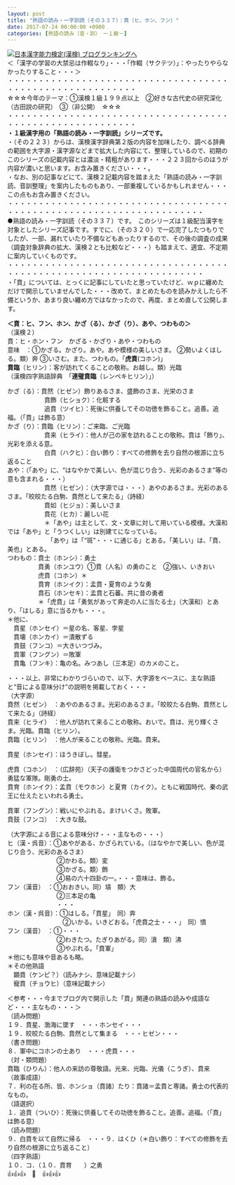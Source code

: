 ```yaml
---
layout: post
title: "熟語の読み・一字訓読（その３３７）：賁（ヒ、ホン、フン）"
date: 2017-07-24 00:00:00 +0900
categories: [熟語の読み（音・訓）　ー１級－]
---
```


[![](/syuusyuu9701/assets/images/熟語の読み・一字訓読（その３３７）：賁（ヒ、ホン、フン）-br_c_3028_1.gif)](http://blog.with2.net/link.php?1659096:3028 "日本漢字能力検定(漢検) ブログランキングへ")[日本漢字能力検定(漢検) ブログランキングへ](http://blog.with2.ne/link.php?1659096:3028)  
＜「漢字の学習の大禁忌は作輟なり」・・・「作輟（サクテツ）」：やったりやらなかったりすること・・・＞  
・・・・・・・・・・・・・・・・・・・・・・・・・・・・・・・・・・・・・・・・・・・・・・・・・・・・・・・・・  
☆☆☆今年のテーマ：①漢検１級１９９点以上　②好きな古代史の研究深化（古田説の研究）　③（非公開）　☆☆☆　　  
・・・・・・・・・・・・・・・・・・・・・・・・・・・・・・・・・・・・・・・・・・・・・・・・・・・・・・・・・  
**・１級漢字用の「熟語の読み・一字訓読」シリーズです。**  
・（その２２３）からは、漢検漢字辞典第２版の内容を加味したり、調べる辞典の範囲を大字源・漢字源などまで拡大した内容にて、整理しているので、初期のこのシリーズの記載内容とは濃淡・精粗があります・・・２２３回からのほうが内容が濃いと思います。お含み置きください・・・。  
・なお、別の記事などにて、漢検２記載内容を踏まえた「熟語の読み・一字訓読、音訓整理」を案内したものもあり、一部重複しているかもしれません・・・この点もお含み置きください。  
・・・・・・・・・・・・・・・・・・・・・・・・・・・・・・・・・・・・・・・・・・・・・・・・・・・・・・・・・・・・・・・・・・・・  
●熟語の読み・一字訓読（その３３７）です。　このシリーズは１級配当漢字を対象としたシリーズ記事です。すでに、（その３２０）で一応完了したつもりでしたが、一部、漏れていたり不備などもあったりするので、その後の調査の成果（調査対象辞典の拡大、漢検２とも比較など・・・）も踏まえて、適宜、不定期に案内していくものです。  
・・・・・・・・・・・・・・・・・・・・・・・・・・・・・・・・・・・・・・・・・・・・・・・・・・・・・・・・・・・・・・・・・・・・  
・「賁」については、とっくに記事にしていたと思っていたけど、ｗｐに纏めただけで開示していませんでした・・・改めて、まとめたものを読みかえしたら不備というか、あまり良い纏め方ではなかったので、再度、まとめ直して公開します。  
  
**＜賁：ヒ、フン、ホン、かざ（る）、かざ（り）、あや、つわもの＞**  
（漢検２）  
賁：ヒ・ホン・フン　かざる・かざり・あや・つわもの  
意味　：①かざる。かざり。あや。あや模様の美しいさま。 ②勢いよくはしる。類）奔 ③いさむ。また、つわもの。「**虎賁**(コホン)」  
**賁臨**（ヒリン）：客が訪れてくることの敬称。お越し。類）光臨  
（漢検四字熟語辞典　「**連璧賁臨**（レンペキヒリン）」）  
  
かざ（る）：賁然（ヒゼン）飾りあるさま、盛飾のさま、光栄のさま　  
　　　　　　賁飾（ヒショク）：化粧する  
　　　　　　追賁（ツイヒ）：死後に供養してその功徳を飾ること。追善。追福。（「賁」は飾る意）  
かざ（り）：賁臨（ヒリン）：ご来臨、ご光臨　　  
　　　　　　賁来（ヒライ）：他人が己の家を訪れることの敬称。賁は「飾り」、光彩を添える意。  
　　　　　　白賁（ハクヒ）：白い飾り：すべての修飾を去り自然の根源に立ち返ること  
あや：（「あや」に、“はなやかで美しい、色が混じり合う、光彩のあるさま”等の意も含まれる・・・）  
　　　　　　賁然（ヒゼン）：（大字源では・・・）あやのあるさま。光彩のあるさま。「皎皎たる白駒、賁然として来たる」（詩経）　  
　　　　　　賁如（ヒジョ）：美しいさま  
　　　　　　賁花（ヒカ）：麗しい花　  
　　　　　　＊「あや」は主として、文・文章に対して用いている模様。大漢和では「あや」と「うつくしい」は別建てになっている。  
　　　　　　　「あや」は「“斑”・・・に通じる」とある。「美しい」は、「賁、美也」とある。  
つわもの：賁士（ホンシ）：勇士  
　　　　　賁勇（ホンユウ）①賁（人名）の勇のこと　②強い、いきおい  
　　　　　虎賁（コホン）＊  
　　　　　賁育（ホンイク）：孟賁・夏育のような勇  
　　　　　賁石（ホンセキ）：孟賁と石蕃。共に昔の勇者　  
　　　　　＊「虎賁」は「勇気があって奔走の人に当たる士」（大漢和）とあり、「はしる」意に当るかも・・・。  
＊他に、  
　賁星（ホンセイ）＝星の名、客星、孛星  
　賁壊（ホンカイ）＝潰散ずる  
　賁鼓（フンコ）＝大きいつづみ。　  
　賁軍（フングン）＝敗軍　　  
　賁亀（フンキ）：亀の名。みつあし（三本足）のカメのこと。  
  
・・・以上、非常にわかりづらいので、以下、大字源をベースに、主な熟語と“音による意味分け”の説明を掲載しておく・・・  
（大字源）  
賁然（ヒゼン）　：あやのあるさま。光彩のあるさま。「皎皎たる白駒、賁然として来たる」（詩経）  
賁来（ヒライ）　：他人が訪れて来ることの敬称。おいで。賁は、光り輝くさま。光臨。賁臨（ヒリン）。  
賁臨（ヒリン）　：他人が来ることの敬称。光臨。賁来。  
  
賁星（ホンセイ）：ほうきぼし。彗星。  
  
虎賁（コホン）　：（広辞苑）（天子の護衛をつかさどった中国周代の官名から）勇猛な軍隊。剛勇の士。  
賁育（ホンイク）：孟賁（モウホン）と夏育（カイク）。ともに戦国時代、秦の武王に仕えたといわれる勇士。  
  
賁軍（フングン）：戦いにやぶれる。まけいくさ。敗軍。  
賁鼓（フンコ）　：大きな鼓。  
  
（大字源による音による意味分け・・・主なもの・・・）  
ヒ（漢・呉音）：①あやがある、かざられている。（はなやかで美しい、色が混じり合う、光彩のあるさま）　  
　　　　　　　　②かわる。類）変  
　　　　　　　　③かざる。類）飾  
　　　　　　　　④易の六十四卦の一。・・・意味は、飾る。  
フン（漢音）　：①おおきい。同）墳　類）大  
　　　　　　　　②三本足の亀  
　　　　　　　　・・・  
ホン（漢・呉音）：①はしる。「賁星」　同）奔　  
　　　　　　　　　②いかる。いきどおる。「虎賁之士・・・」　同）憤  
フン（漢音）　：①・・・  
　　　　　　　　②わきたつ。たぎりあがる。同）濆　類）沸  
　　　　　　　　③やぶれる。「賁軍」  
＊他にも意味や音あるも略。  
＊その他熟語  
　顕賁（ケンピ？）（読みナシ、意味記載ナシ）  
　寵賁（チョウヒ）（意味記載ナシ）  
  
＜参考・・・今までブログ内で開示した「賁」関連の熟語の読みや成語など・・・主なもの・・・＞  
（読み問題）  
１９．賁星、渤海に墜す　・・・ホンセイ・・・  
１９．皎皎たる白駒、賁然として集まる　・・・ヒゼン・・・  
（書き問題）  
８．軍中にコホンの士あり　・・・虎賁・・・  
（対・類問題）  
賁臨（ひりん）：他人の来訪の尊敬語。光来、光臨、光儀（こうぎ）、賁来  
（故事成語）  
７．利の在る所、皆、ホンショ（賁諸）たり：賁諸＝孟賁と専諸。勇士の代表的なもの。   
（語選択）  
１．追賁（ついひ）：死後に供養してその功徳を飾ること。追善。追福。（「賁」は飾る意）  
（読み問題）  
９．白賁を以て自然に帰る　・・・９．はくひ（＊白い飾り：すべての修飾を去り自然の根源に立ち返ること）  
（四字熟語）  
１０．コ．（１０．賁育　　）之勇   
👍👍👍　🐔　👍👍👍